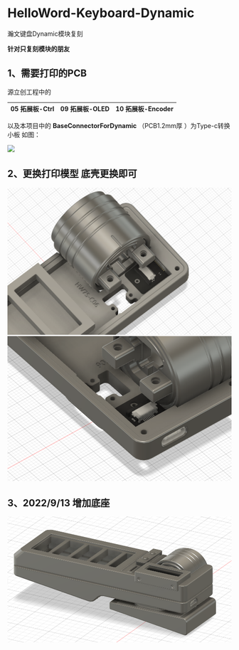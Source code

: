 # HelloWord-Keyboard-Dynamic
 瀚文键盘Dynamic模块复刻

****针对只复刻模块的朋友****

## 1、需要打印的PCB   

源立创工程中的   

| 05 拓展板-Ctrl | 09 拓展板-OLED | 10 拓展板-Encoder |
| -------------- | -------------- | ----------------- |

以及本项目中的 **BaseConnectorForDynamic**   （PCB1.2mm厚 ）为Type-c转换小板  如图：

![](Images/1.jpg)

## 2、更换打印模型  底壳更换即可

![](Images/2.png)![](Images/3.png)

## 3、2022/9/13  增加底座

![](Images/4.png)

